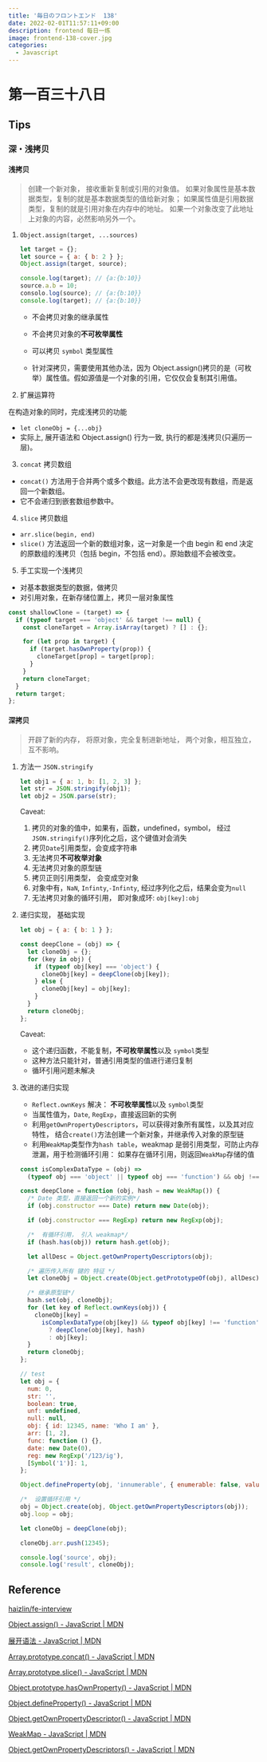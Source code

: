 ```yaml
---
title: '毎日のフロントエンド  138'
date: 2022-02-01T11:57:11+09:00
description: frontend 每日一练
image: frontend-138-cover.jpg
categories:
  - Javascript
---
```


# 第一百三十八日

## Tips

### 深・浅拷贝

#### 浅拷贝

> 创建一个新对象， 接收重新复制或引用的对象值。 如果对象属性是基本数据类型，复制的就是基本数据类型的值给新对象； 如果属性值是引用数据类型，复制的就是引用对象在内存中的地址。 如果一个对象改变了此地址上对象的内容，必然影响另外一个。

1. `Object.assign(target, ...sources)`

   ```js
   let target = {};
   let source = { a: { b: 2 } };
   Object.assign(target, source);

   console.log(target); // {a:{b:10}}
   source.a.b = 10;
   consolo.log(source); // {a:{b:10}}
   console.log(target); // {a:{b:10}}
   ```

   - 不会拷贝对象的继承属性
   - 不会拷贝对象的**不可枚举属性**
   - 可以拷贝 `symbol` 类型属性

   - 针对深拷贝，需要使用其他办法，因为 Object.assign()拷贝的是（可枚举）属性值。假如源值是一个对象的引用，它仅仅会复制其引用值。

2. 扩展运算符

在构造对象的同时，完成浅拷贝的功能

- `let cloneObj = {...obj}`
- 实际上, 展开语法和 Object.assign() 行为一致, 执行的都是浅拷贝(只遍历一层)。

3. `concat` 拷贝数组

- `concat()` 方法用于合并两个或多个数组。此方法不会更改现有数组，而是返回一个新数组。
- 它不会递归到嵌套数组参数中。

4. `slice` 拷贝数组

- `arr.slice(begin, end)`
- `slice()` 方法返回一个新的数组对象，这一对象是一个由 begin 和 end 决定的原数组的浅拷贝（包括 begin，不包括 end）。原始数组不会被改变。

5. 手工实现一个浅拷贝

- 对基本数据类型的数据，做拷贝
- 对引用对象，在新存储位置上，拷贝一层对象属性

```js
const shallowClone = (target) => {
  if (typeof target === 'object' && target !== null) {
    const cloneTarget = Array.isArray(target) ? [] : {};

    for (let prop in target) {
      if (target.hasOwnProperty(prop)) {
        cloneTarget[prop] = target[prop];
      }
    }
    return cloneTarget;
  }
  return target;
};
```

#### 深拷贝

> 开辟了新的内存， 将原对象，完全复制进新地址， 两个对象，相互独立，互不影响。

1. 方法一 `JSON.stringify`

   ```js
   let obj1 = { a: 1, b: [1, 2, 3] };
   let str = JSON.stringify(obj1);
   let obj2 = JSON.parse(str);
   ```

   Caveat:

   1. 拷贝的对象的值中，如果有，函数，undefined，symbol， 经过`JSON.stringify()`序列化之后，这个键值对会消失
   2. 拷贝`Date`引用类型，会变成字符串
   3. 无法拷贝**不可枚举对象**
   4. 无法拷贝对象的原型链
   5. 拷贝正则引用类型， 会变成空对象
   6. 对象中有，`NaN`, `Infinty`,`-Infinty`, 经过序列化之后，结果会变为`null`
   7. 无法拷贝对象的循环引用， 即对象成环: `obj[key]:obj`

2. 递归实现， 基础实现

   ```js
   let obj = { a: { b: 1 } };

   const deepClone = (obj) => {
     let cloneObj = {};
     for (key in obj) {
       if (typeof obj[key] === 'object') {
         cloneObj[key] = deepClone(obj[key]);
       } else {
         cloneObj[key] = obj[key];
       }
     }
     return cloneObj;
   };
   ```

   Caveat:

   - 这个递归函数，不能复制，**不可枚举属性**以及 `symbol`类型
   - 这种方法只能针对，普通引用类型的值进行递归复制
   - 循环引用问题未解决

3. 改进的递归实现

   - `Reflect.ownKeys` 解决： **不可枚举属性**以及 `symbol`类型
   - 当属性值为，`Date`, `RegExp`，直接返回新的实例
   - 利用`getOwnPropertyDescriptors`，可以获得对象所有属性，以及其对应特性， 结合`create()`方法创建一个新对象，并继承传入对象的原型链
   - 利用`WeakMap`类型作为`hash table`，weakmap 是弱引用类型，可防止内存泄漏，用于检测循环引用： 如果存在循环引用，则返回`WeakMap`存储的值

   ```js
   const isComplexDataType = (obj) =>
     (typeof obj === 'object' || typeof obj === 'function') && obj !== null;

   const deepClone = function (obj, hash = new WeakMap()) {
     /* Date 类型，直接返回一个新的实例*/
     if (obj.constructor === Date) return new Date(obj);

     if (obj.constructor === RegExp) return new RegExp(obj);

     /*  有循环引用， 引入 weakmap*/
     if (hash.has(obj)) return hash.get(obj);

     let allDesc = Object.getOwnPropertyDescriptors(obj);

     /* 遍历传入所有 键的 特征 */
     let cloneObj = Object.create(Object.getPrototypeOf(obj), allDesc);

     /* 继承原型链*/
     hash.set(obj, cloneObj);
     for (let key of Reflect.ownKeys(obj)) {
       cloneObj[key] =
         isComplexDataType(obj[key]) && typeof obj[key] !== 'function'
           ? deepClone(obj[key], hash)
           : obj[key];
     }
     return cloneObj;
   };
   ```

   ```js
   // test
   let obj = {
     num: 0,
     str: '',
     boolean: true,
     unf: undefined,
     null: null,
     obj: { id: 12345, name: 'Who I am' },
     arr: [1, 2],
     func: function () {},
     date: new Date(0),
     reg: new RegExp('/123/ig'),
     [Symbol('1')]: 1,
   };

   Object.defineProperty(obj, 'innumerable', { enumerable: false, value: '不可枚举属性' });

   /*  设置循环引用 */
   obj = Object.create(obj, Object.getOwnPropertyDescriptors(obj));
   obj.loop = obj;

   let cloneObj = deepClone(obj);

   cloneObj.arr.push(12345);

   console.log('source', obj);
   console.log('result', cloneObj);
   ```

## Reference

[haizlin/fe-interview](https://github.com/haizlin/fe-interview/blob/master/category/history.md)

[Object.assign() - JavaScript | MDN](https://developer.mozilla.org/zh-CN/docs/Web/JavaScript/Reference/Global_Objects/Object/assign)

[展开语法 - JavaScript | MDN](https://developer.mozilla.org/zh-CN/docs/Web/JavaScript/Reference/Operators/Spread_syntax)

[Array.prototype.concat() - JavaScript | MDN](https://developer.mozilla.org/zh-CN/docs/Web/JavaScript/Reference/Global_Objects/Array/concat)

[Array.prototype.slice() - JavaScript | MDN](https://developer.mozilla.org/zh-CN/docs/Web/JavaScript/Reference/Global_Objects/Array/slice)

[Object.prototype.hasOwnProperty() - JavaScript | MDN](https://developer.mozilla.org/zh-CN/docs/Web/JavaScript/Reference/Global_Objects/Object/hasOwnProperty)

[Object.defineProperty() - JavaScript | MDN](https://developer.mozilla.org/zh-CN/docs/Web/JavaScript/Reference/Global_Objects/Object/defineProperty)

[Object.getOwnPropertyDescriptor() - JavaScript | MDN](https://developer.mozilla.org/zh-CN/docs/Web/JavaScript/Reference/Global_Objects/Object/getOwnPropertyDescriptor)

[WeakMap - JavaScript | MDN](https://developer.mozilla.org/zh-CN/docs/Web/JavaScript/Reference/Global_Objects/WeakMap)

[Object.getOwnPropertyDescriptors() - JavaScript | MDN](https://developer.mozilla.org/zh-CN/docs/Web/JavaScript/Reference/Global_Objects/Object/getOwnPropertyDescriptors)
